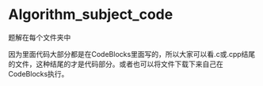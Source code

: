 # Algorithm_subject_code
题解在每个文件夹中

因为里面代码大部分都是在CodeBlocks里面写的，所以大家可以看.c或.cpp结尾的文件，这种结尾的才是代码部分。或者也可以将文件下载下来自己在CodeBlocks执行。

